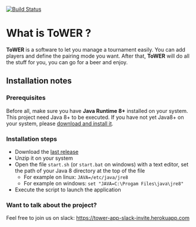 [![Build Status](https://travis-ci.org/u2032/ToWER.svg?branch=master)](https://travis-ci.org/u2032/ToWER)
# What is ToWER ? 

**ToWER** is a software to let you manage a tournament easily. You can add players and define the pairing mode you want. After that, **ToWER** will do all the stuff for you, you can go for a beer and enjoy. 

## Installation notes

### Prerequisites
Before all, make sure you have **Java Runtime 8+** installed on your system. This project need Java 8+ to be executed. If you have not yet Java8+ on your system, please [download and install it](http://www.oracle.com/technetwork/java/javase/downloads/jre8-downloads-3848532.html). 
 
### Installation steps 
* Download the [last release](https://github.com/u2032/ToWER/releases)
* Unzip it on your system
* Open the file `start.sh` (or `start.bat` on windows) with a text editor, set the path of your Java 8 directory at the top of the file
  * For example on linux: `JAVA=/etc/java/jre8`
  * For example on windows: `set "JAVA=C:\Progam Files\java\jre8"`
* Execute the script to launch the application

### Want to talk about the project?
Feel free to join us on slack: https://tower-app-slack-invite.herokuapp.com
